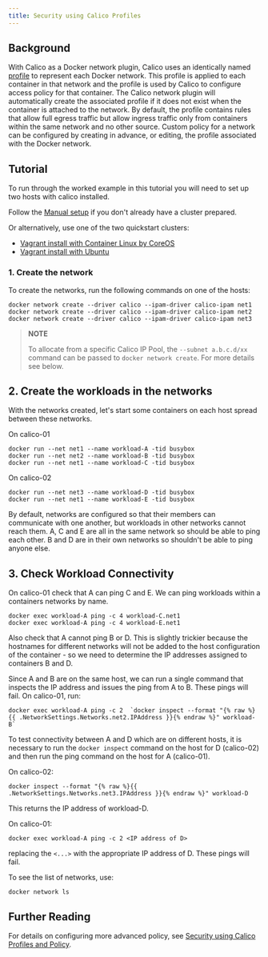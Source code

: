 ```yaml
---
title: Security using Calico Profiles
---
```


## Background

With Calico as a Docker network plugin, Calico uses an identically named
[profile]({{site.baseurl}}/{{page.version}}/reference/calicoctl/resources/profile)
to represent each Docker network.  This profile is applied to each container
in that network and the profile is used by Calico to configure access policy
for that container.  The Calico network plugin will automatically create the
associated profile if it does not exist when the container is attached to the
network.  By default, the profile contains rules that allow full egress traffic
but allow ingress traffic only from containers within the same network and no
other source.  Custom policy for a network can be configured by creating in
advance, or editing, the profile associated with the Docker network.

## Tutorial

To run through the worked example in this tutorial you will need to set up two hosts
with calico installed.

Follow the
[Manual setup]({{site.baseurl}}/{{page.version}}/getting-started/docker/installation/manual)
if you don't already have a cluster prepared.

Or alternatively, use one of the two quickstart clusters:

- [Vagrant install with Container Linux by CoreOS]({{site.baseurl}}/{{page.version}}/getting-started/docker/installation/vagrant-coreos/)
- [Vagrant install with Ubuntu]({{site.baseurl}}/{{page.version}}/getting-started/docker/installation/vagrant-ubuntu)

### 1. Create the network

To create the networks, run the following commands on one of the hosts:

    docker network create --driver calico --ipam-driver calico-ipam net1
    docker network create --driver calico --ipam-driver calico-ipam net2
    docker network create --driver calico --ipam-driver calico-ipam net3

> **NOTE**
>
> To allocate from a specific Calico IP Pool, the `--subnet a.b.c.d/xx` command can be passed to `docker network create`. For more details see below.

## 2. Create the workloads in the networks

With the networks created, let's start some containers on each host spread
between these networks.

On calico-01

    docker run --net net1 --name workload-A -tid busybox
    docker run --net net2 --name workload-B -tid busybox
    docker run --net net1 --name workload-C -tid busybox

On calico-02

    docker run --net net3 --name workload-D -tid busybox
    docker run --net net1 --name workload-E -tid busybox

By default, networks are configured so that their members can communicate with
one another, but workloads in other networks cannot reach them.  A, C and E are
all in the same network so should be able to ping each other.  B and D are in
their own networks so shouldn't be able to ping anyone else.

## 3. Check Workload Connectivity

On calico-01 check that A can ping C and E.  We can ping workloads within a
containers networks by name.

    docker exec workload-A ping -c 4 workload-C.net1
    docker exec workload-A ping -c 4 workload-E.net1

Also check that A cannot ping B or D.  This is slightly trickier because the
hostnames for different networks will not be added to the host configuration of
the container - so we need to determine the IP addresses assigned to containers
B and D.

Since A and B are on the same host, we can run a single command that inspects
the IP address and issues the ping from A to B. These pings will fail. On calico-01, run:

    docker exec workload-A ping -c 2  `docker inspect --format "{% raw %}{{ .NetworkSettings.Networks.net2.IPAddress }}{% endraw %}" workload-B`


To test connectivity between A and D which are on different hosts, it is
necessary to run the `docker inspect` command on the host for D (calico-02)
and then run the ping command on the host for A (calico-01).

On calico-02:

    docker inspect --format "{% raw %}{{ .NetworkSettings.Networks.net3.IPAddress }}{% endraw %}" workload-D

This returns the IP address of workload-D.

On calico-01:

    docker exec workload-A ping -c 2 <IP address of D>

replacing the `<...>` with the appropriate IP address of D.  These pings will
fail.

To see the list of networks, use:

    docker network ls

## Further Reading

For details on configuring more advanced policy, see
[Security using Calico Profiles and Policy]({{site.baseurl}}/{{page.version}}/getting-started/docker/tutorials/security-using-calico-profiles-and-policy).
